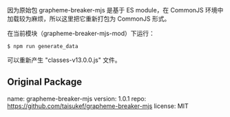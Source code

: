 因为原始包 grapheme-breaker-mjs 是基于 ES module，在 CommonJS 环境中
加载较为麻烦，所以这里把它重新打包为 CommonJS 形式。

在当前模块（grapheme-breaker-mjs-mod）下运行：

```
$ npm run generate_data
```

可以重新产生 "classes-v13.0.0.js" 文件。

## Original Package

name: grapheme-breaker-mjs
version: 1.0.1
repo: https://github.com/taisukef/grapheme-breaker-mjs
license: MIT